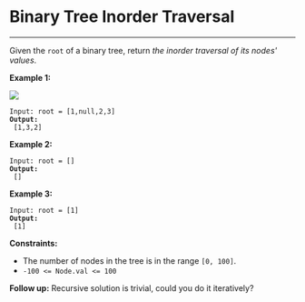 # Binary Tree Inorder Traversal

***

Given the `root` of a binary tree, return _the inorder traversal of its nodes' values_.

&#x20;

**Example 1:**

![](https://assets.leetcode.com/uploads/2020/09/15/inorder\_1.jpg)

<pre><code>Input: root = [1,null,2,3]
<strong>Output:
</strong> [1,3,2]</code></pre>

**Example 2:**

<pre><code>Input: root = []
<strong>Output:
</strong> []</code></pre>

**Example 3:**

<pre><code>Input: root = [1]
<strong>Output:
</strong> [1]</code></pre>

&#x20;

**Constraints:**

* The number of nodes in the tree is in the range `[0, 100]`.
* `-100 <= Node.val <= 100`

&#x20;

**Follow up:** Recursive solution is trivial, could you do it iteratively?
